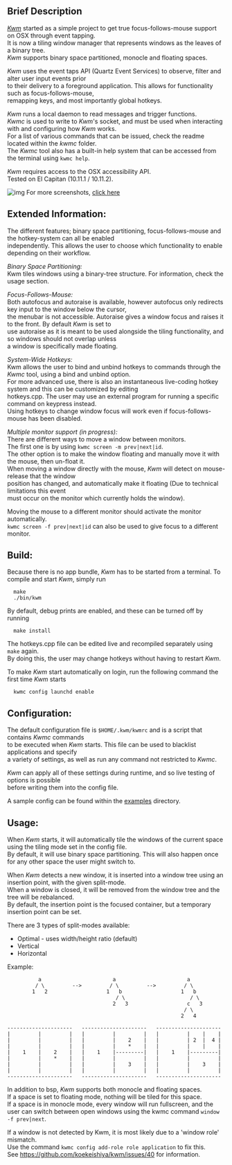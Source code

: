 ## Brief Description

[*Kwm*](https://koekeishiya.github.io/kwm) started as a simple project to get true focus-follows-mouse support on OSX through event tapping.  
It is now a tiling window manager that represents windows as the leaves of a binary tree.  
*Kwm* supports binary space partitioned, monocle and floating spaces.  

*Kwm* uses the event taps API (Quartz Event Services) to observe, filter and alter user input events prior  
to their delivery to a foreground application. This allows for functionality such as focus-follows-mouse,  
remapping keys, and most importantly global hotkeys.  

*Kwm* runs a local daemon to read messages and trigger functions.  
*Kwmc* is used to write to *Kwm*'s socket, and must be used when interacting with and configuring how *Kwm* works.  
For a list of various commands that can be issued, check the readme located within the *kwmc* folder.  
The *Kwmc* tool also has a built-in help system that can be accessed from the terminal using `kwmc help`.  

*Kwm* requires access to the OSX accessibility API.  
Tested on El Capitan (10.11.1 / 10.11.2).

![img](https://cloud.githubusercontent.com/assets/6175959/12092967/8d8853d8-b300-11e5-8a44-ec1245efdc74.png)
For more screenshots, [click here](https://github.com/koekeishiya/kwm/issues/2)  

## Extended Information:

The different features; binary space partitioning, focus-follows-mouse and the hotkey-system can all be enabled  
independently. This allows the user to choose which functionality to enable depending on their workflow.  

*Binary Space Partitioning:*  
Kwm tiles windows using a binary-tree structure. For information, check the usage section.  

*Focus-Follows-Mouse:*  
Both autofocus and autoraise is available, however autofocus only redirects key input to the window below the cursor,  
the menubar is not accessible. Autoraise gives a window focus and raises it to the front.  By default *Kwm* is set to  
use autoraise as it is meant to be used alongside the tiling functionality, and so windows should not overlap unless  
a window is specifically made floating.  

*System-Wide Hotkeys:*  
Kwm allows the user to bind and unbind hotkeys to commands through the *Kwmc* tool, using a bind and unbind option.  
For more advanced use, there is also an instantaneous live-coding hotkey system and this can be customized by editing  
hotkeys.cpp. The user may use an external program for running a specific command on keypress instead.  
Using hotkeys to change window focus will work even if focus-follows-mouse has been disabled.  

*Multiple monitor support (in progress):*  
There are different ways to move a window between monitors.  
The first one is by using `kwmc screen -m prev|next|id`.  
The other option is to make the window floating and manually move it with the mouse, then un-float it.  
When moving a window directly with the mouse, *Kwm* will detect on mouse-release that the window  
position has changed, and automatically make it floating (Due to technical limitations this event  
must occur on the monitor which currently holds the window).

Moving the mouse to a different monitor should activate the monitor automatically.  
`kwmc screen -f prev|next|id` can also be used to give focus to a different monitor.  

## Build:

Because there is no app bundle, *Kwm* has to be started from a terminal.
To compile and start *Kwm*, simply run

      make
      ./bin/kwm

By default, debug prints are enabled, and these can be turned off by running

      make install

The hotkeys.cpp file can be edited live and recompiled separately using `make` again.  
By doing this, the user may change hotkeys without having to restart *Kwm*.  

To make *Kwm* start automatically on login, run the following command the first time *Kwm* starts 

      kwmc config launchd enable

## Configuration:

The default configuration file is `$HOME/.kwm/kwmrc` and is a script that contains *Kwmc* commands  
to be executed when *Kwm* starts. This file can be used to blacklist applications and specify  
a variety of settings, as well as run any command not restricted to *Kwmc*.  

*Kwm* can apply all of these settings during runtime, and so live testing of options is possible  
before writing them into the config file.

A sample config can be found within the [examples](examples) directory.

## Usage:

When *Kwm* starts, it will automatically tile the windows of the current space using the tiling mode set in the config file.  
By default, it will use binary space partitioning. This will also happen once for any other space the user might switch to.

When *Kwm* detects a new window, it is inserted into a window tree using an insertion point, with the given split-mode.  
When a window is closed, it will be removed from the window tree and the tree will be rebalanced.  
By default, the insertion point is the focused container, but a temporary insertion point can be set.  

There are 3 types of split-modes available:
 - Optimal - uses width/height ratio (default)
 - Vertical
 - Horizontal  

Example:

```
          a                       a                       a
         / \         -->         / \         -->         / \    
        1   2                   1   b                   1   b
                                   / \                     / \
                                  2   3                   c   3
                                                         / \
                                                        2   4

---------------------   ---------------------   --------------------- 
|         |         |   |         |         |   |         |    |    |
|         |         |   |         |    2    |   |         | 2  |  4 |
|         |         |   |         |    *    |   |         |    |    |
|    1    |    2    |   |    1    |---------|   |    1    |---------|
|         |    *    |   |         |         |   |         |         |
|         |         |   |         |    3    |   |         |    3    |
|         |         |   |         |         |   |         |         |
---------------------   ---------------------   ---------------------

```

In addition to bsp, *Kwm* supports both monocle and floating spaces.  
If a space is set to floating mode, nothing will be tiled for this space.  
If a space is in monocle mode, every window will run fullscreen, and the  
user can switch between open windows using the kwmc command `window -f prev|next`.  

If a window is not detected by Kwm, it is most likely due to a 'window role' mismatch.  
Use the command `kwmc config add-role role application` to fix this.  
See https://github.com/koekeishiya/kwm/issues/40 for information.  
